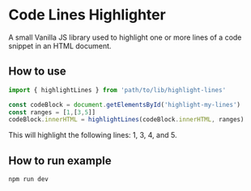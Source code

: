 # Code Lines Highlighter

A small Vanilla JS library used to highlight one or more lines of a code snippet in an HTML document.

## How to use

```js
import { highlightLines } from 'path/to/lib/highlight-lines'

const codeBlock = document.getElementsById('highlight-my-lines')
const ranges = [1,[3,5]]
codeBlock.innerHTML = highlightLines(codeBlock.innerHTML, ranges)
```

This will highlight the following lines: 1, 3, 4, and 5.

## How to run example

```sh
npm run dev
```

